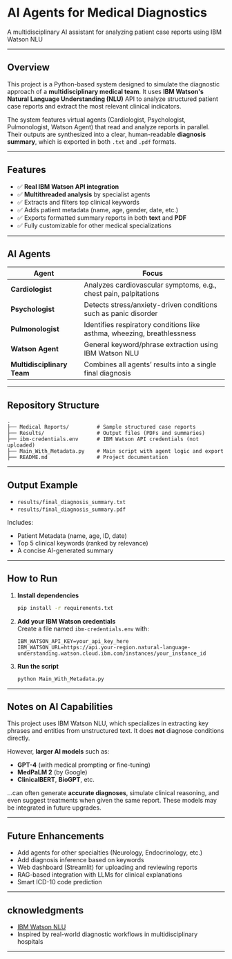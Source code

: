 
# AI Agents for Medical Diagnostics  
A multidisciplinary AI assistant for analyzing patient case reports using IBM Watson NLU

---

## Overview

This project is a Python-based system designed to simulate the diagnostic approach of a **multidisciplinary medical team**. It uses **IBM Watson's Natural Language Understanding (NLU)** API to analyze structured patient case reports and extract the most relevant clinical indicators.

The system features virtual agents (Cardiologist, Psychologist, Pulmonologist, Watson Agent) that read and analyze reports in parallel. Their outputs are synthesized into a clear, human-readable **diagnosis summary**, which is exported in both `.txt` and `.pdf` formats.

---

## Features

- ✅ **Real IBM Watson API integration**  
- ✅ **Multithreaded analysis** by specialist agents  
- ✅ Extracts and filters top clinical keywords  
- ✅ Adds patient metadata (name, age, gender, date, etc.)  
- ✅ Exports formatted summary reports in both **text** and **PDF**  
- ✅ Fully customizable for other medical specializations

---

## AI Agents

| Agent         | Focus                                                                                   |
|---------------|------------------------------------------------------------------------------------------|
| **Cardiologist**  | Analyzes cardiovascular symptoms, e.g., chest pain, palpitations                     |
| **Psychologist**  | Detects stress/anxiety-driven conditions such as panic disorder                      |
| **Pulmonologist** | Identifies respiratory conditions like asthma, wheezing, breathlessness              |
| **Watson Agent**  | General keyword/phrase extraction using IBM Watson NLU                               |
| **Multidisciplinary Team** | Combines all agents’ results into a single final diagnosis                  |

---

## Repository Structure

```
.
├── Medical Reports/         # Sample structured case reports
├── Results/                 # Output files (PDFs and summaries)
├── ibm-credentials.env      # IBM Watson API credentials (not uploaded)
├── Main_With_Metadata.py    # Main script with agent logic and export
├── README.md                # Project documentation
```

---

##  Output Example

- `results/final_diagnosis_summary.txt`  
- `results/final_diagnosis_summary.pdf`

Includes:
- Patient Metadata (name, age, ID, date)  
- Top 5 clinical keywords (ranked by relevance)  
- A concise AI-generated summary

---

##  How to Run

1. **Install dependencies**
   ```bash
   pip install -r requirements.txt
   ```

2. **Add your IBM Watson credentials**  
   Create a file named `ibm-credentials.env` with:
   ```
   IBM_WATSON_API_KEY=your_api_key_here
   IBM_WATSON_URL=https://api.your-region.natural-language-understanding.watson.cloud.ibm.com/instances/your_instance_id
   ```

3. **Run the script**
   ```bash
   python Main_With_Metadata.py
   ```

---

## Notes on AI Capabilities

This project uses IBM Watson NLU, which specializes in extracting key phrases and entities from unstructured text. It does **not** diagnose conditions directly.

However, **larger AI models** such as:
- **GPT-4** (with medical prompting or fine-tuning)
- **MedPaLM 2** (by Google)
- **ClinicalBERT**, **BioGPT**, etc.

...can often generate **accurate diagnoses**, simulate clinical reasoning, and even suggest treatments when given the same report. These models may be integrated in future upgrades.

---

## Future Enhancements

- Add agents for other specialties (Neurology, Endocrinology, etc.)  
- Add diagnosis inference based on keywords  
- Web dashboard (Streamlit) for uploading and reviewing reports  
- RAG-based integration with LLMs for clinical explanations  
- Smart ICD-10 code prediction

---

## cknowledgments

- [IBM Watson NLU](https://www.ibm.com/cloud/watson-natural-language-understanding)  
- Inspired by real-world diagnostic workflows in multidisciplinary hospitals

---
